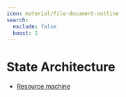 ```yaml
---
icon: material/file-document-outline
search:
  exclude: false
  boost: 2
---
```


# State Architecture

- [Resource machine](./resource_machine/index.md)